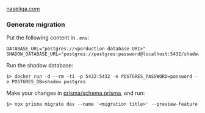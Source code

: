 [naseliga.com](https://naseliga.com)


### Generate migration

Put the following content in `.env`:

```
DATABASE_URL="postgres://<porduction database URI>"
SHADOW_DATABASE_URL="postgres://postgres:password@localhost:5432/shadow"
```

Run the shadow database:

```
$> docker run -d --rm -ti -p 5432:5432 -e POSTGRES_PASSWORD=password -e POSTGRES_DB=shadow postgres
```

Make your changes in [prisma/schema.prisma](prisma/schema.prisma), and run:

```
$> npx prisma migrate dev --name '<migration title>' --preview-feature
```
